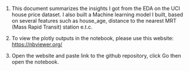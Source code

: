 1. This document summarizes the insights I got from the EDA on the UCI house price dataset. I also built a Machine learning model I built, based on several features such as house_age, distance to the nearest MRT (Mass Rapid Transit) station e.t.c.

2. To view the plotly outputs in the notebook, please use this website: https://nbviewer.org/
3. Open the website and paste link to the github repository, click Go then open the notebook. 
